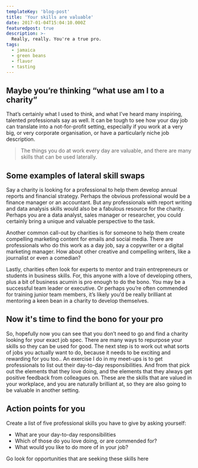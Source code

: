 ```yaml
---
templateKey: 'blog-post'
title: 'Your skills are valuable'
date: 2017-01-04T15:04:10.000Z
featuredpost: true
description: >-
  Really, really. You're a true pro.
tags:
  - jamaica
  - green beans
  - flavor
  - tasting
---
```

## Maybe you’re thinking “what use am I to a charity”
That’s certainly what I used to think, and what I’ve heard many inspiring, talented professionals say as well. It can be tough to see how your day job can translate into a not-for-profit setting, especially if you work at a very big, or very corporate organisation, or have a particularly niche job description. 

> The things you do at work every day are valuable, and there are many skills that can be used laterally. 

## Some examples of lateral skill swaps
Say a charity is looking for a professional to help them develop annual reports and financial strategy. Perhaps the obvious professional would be a finance manager or an accountant. But any professionals with report writing and data analysis skills would also be a fabulous resource for the charity. Perhaps you are a data analyst, sales manager or researcher, you could certainly bring a unique and valuable perspective to the task.

Another common call-out by charities is for someone to help them create compelling marketing content for emails and social media. There are professionals who do this work as a day job, say a copywriter or a digital marketing manager. How about other creative and compelling writers, like a journalist or even a comedian? 

Lastly, charities often look for experts to mentor and train entrepreneurs or students in business skills. For, this anyone with a love of developing others, plus a bit of business acumin is pro enough to do the bono. You may be a successful team leader or executive. Or perhaps you’re often commended for training junior team members, it’s likely you’d be really brilliant at mentoring a keen bean in a charity to develop themselves. 

## Now it's time to find the bono for your pro
So, hopefully now you can see that you don’t need to go and find a charity looking for your exact job spec. There are many ways to repurpose your skills so they can be used for good. The next step is to work out what sorts of jobs you actually want to do, because it needs to be exciting and rewarding for you too.. An exercise I do in my meet-ups is to get professionals to list out their day-to-day responsibilities. And from that pick out the elements that they love doing, and the elements that they always get positive feedback from colleagues on. These are the skills that are valued in your workplace, and you are naturally brilliant at, so they are also going to be valuable in another setting.

## Action points for you
Create a list of five professional skills you have to give by asking yourself:
- What are your day-to-day responsibilities
- Which of those do you love doing, or are commended for?
- What would you like to do more of in your job?

Go look for opportunities that are seeking these skills here

